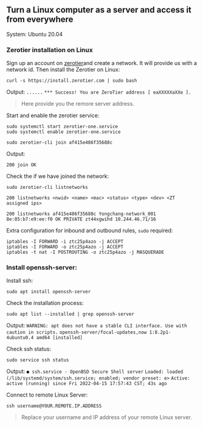 ## Turn a Linux computer as a server and access it from everywhere

System: Ubuntu 20.04



### Zerotier installation on Linux

Sign up an account on [zerotier](https://www.zerotier.com/)and create a network. It will provide us with a network id. 
Then install the Zerotier on Linux:

```linux
curl -s https://install.zerotier.com | sudo bash
```
Output:
`......`
`*** Success! You are ZeroTier address [ eaXXXXXaXXe ].`
> Here provide you the remore server address.

Start and enable the zerotier service:
```linux
sudo systemctl start zerotier-one.service
sudo systemctl enable zerotier-one.service
```

```linux
sudo zerotier-cli join af415e486f35688c
```
Output:

`200 join OK`

Check the if we have joined the network:

```linux
sudo zerotier-cli listnetworks
```
`200 listnetworks <nwid> <name> <mac> <status> <type> <dev> <ZT assigned ips>`

`200 listnetworks af415e486f35688c Yongchang-network_001 8e:85:b7:e9:ee:f0 OK PRIVATE zt44xgwihd 10.244.46.71/16`

Extra configuration for inbound and outbound rules, `sudo` required:

```linux
iptables -I FORWARD -i ztc25p4azo -j ACCEPT
iptables -I FORWARD -o ztc25p4azo -j ACCEPT
iptables -t nat -I POSTROUTING -o ztc25p4azo -j MASQUERADE
```
### Install openssh-server:
Install ssh:
```linux
sudo apt install openssh-server
```

Check the installation process:
```linux
sudo apt list --installed | grep openssh-server
```
Output:
`WARNING: apt does not have a stable CLI interface. Use with caution in scripts.`
`openssh-server/focal-updates,now 1:8.2p1-4ubuntu0.4 amd64 [installed]`

Check ssh status:
```linux
sudo service ssh status
```
Output:
`● ssh.service - OpenBSD Secure Shell server`
`Loaded: loaded (/lib/systemd/system/ssh.service; enabled; vendor preset: e>`
`Active: active (running) since Fri 2022-04-15 17:57:43 CST; 43s ago`
     
Connect to remote Linux Server:

```linux
ssh username@YOUR.REMOTE.IP.ADDRESS
```
> Replace your username and IP address of your remote Linux server.

